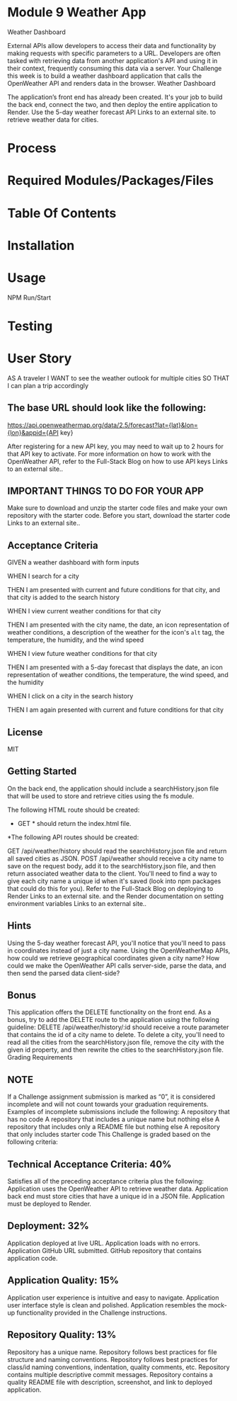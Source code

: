 # Module 9 Weather App
 Weather Dashboard

External APIs allow developers to access their data and functionality by making requests with specific parameters to a URL. Developers are often tasked with retrieving data from another application's API and using it in their context, frequently consuming this data via a server.
Your Challenge this week is to build a weather dashboard application that calls the OpenWeather API and renders data in the browser.
Weather Dashboard

The application’s front end has already been created. It's your job to build the back end, connect the two, and then deploy the entire application to Render.
Use the 5-day weather forecast API Links to an external site. to retrieve weather data for cities.

# Process

# Required Modules/Packages/Files


# Table Of Contents

# Installation

# Usage

NPM Run/Start


# Testing


# User Story

AS A traveler
I WANT to see the weather outlook for multiple cities
SO THAT I can plan a trip accordingly



## The base URL should look like the following:

https://api.openweathermap.org/data/2.5/forecast?lat={lat}&lon={lon}&appid={API key}



After registering for a new API key, you may need to wait up to 2 hours for that API key to activate.
For more information on how to work with the OpenWeather API, refer to the Full-Stack Blog on how to use API keys Links to an external site..

## IMPORTANT THINGS TO DO FOR YOUR APP
Make sure to download and unzip the starter code files and make your own repository with the starter code.
Before you start, download the starter code Links to an external site..



## Acceptance Criteria

GIVEN a weather dashboard with form inputs

WHEN I search for a city

THEN I am presented with current and future conditions for that city, and that city is added to the search history

WHEN I view current weather conditions for that city

THEN I am presented with the city name, the date, an icon representation of weather conditions, a description of the weather for the icon's `alt` tag, the temperature, the humidity, and the wind speed

WHEN I view future weather conditions for that city

THEN I am presented with a 5-day forecast that displays the date, an icon representation of weather conditions, the temperature, the wind speed, and the humidity

WHEN I click on a city in the search history

THEN I am again presented with current and future conditions for that city

## License
MIT

## Getting Started

On the back end, the application should include a searchHistory.json file that will be used to store and retrieve cities using the fs module.

The following HTML route should be created:

* GET * should return the index.html file.

*The following API routes should be created: 

GET /api/weather/history should read the searchHistory.json file and return all saved cities as JSON.
POST /api/weather should receive a city name to save on the request body, add it to the searchHistory.json file, and then return associated weather data to the client. You'll need to find a way to give each city name a unique id when it's saved (look into npm packages that could do this for you).
Refer to the Full-Stack Blog on deploying to Render Links to an external site. and the Render documentation on setting environment variables Links to an external site..

## Hints

Using the 5-day weather forecast API, you'll notice that you'll need to pass in coordinates instead of just a city name. Using the OpenWeatherMap APIs, how could we retrieve geographical coordinates given a city name?
How could we make the OpenWeather API calls server-side, parse the data, and then send the parsed data client-side?

## Bonus

This application offers the DELETE functionality on the front end. As a bonus, try to add the DELETE route to the application using the following guideline:
DELETE /api/weather/history/:id should receive a route parameter that contains the id of a city name to delete. To delete a city, you'll need to read all the cities from the searchHistory.json file, remove the city with the given id property, and then rewrite the cities to the searchHistory.json file.
Grading Requirements

## NOTE
If a Challenge assignment submission is marked as “0”, it is considered incomplete and will not count towards your graduation requirements. Examples of incomplete submissions include the following:
A repository that has no code
A repository that includes a unique name but nothing else
A repository that includes only a README file but nothing else
A repository that only includes starter code
This Challenge is graded based on the following criteria:


## Technical Acceptance Criteria: 40%

Satisfies all of the preceding acceptance criteria plus the following:
Application uses the OpenWeather API to retrieve weather data.
Application back end must store cities that have a unique id in a JSON file.
Application must be deployed to Render.


## Deployment: 32%

Application deployed at live URL.
Application loads with no errors.
Application GitHub URL submitted.
GitHub repository that contains application code.


## Application Quality: 15%

Application user experience is intuitive and easy to navigate.
Application user interface style is clean and polished.
Application resembles the mock-up functionality provided in the Challenge instructions.


## Repository Quality: 13%

Repository has a unique name.
Repository follows best practices for file structure and naming conventions.
Repository follows best practices for class/id naming conventions, indentation, quality comments, etc.
Repository contains multiple descriptive commit messages.
Repository contains a quality README file with description, screenshot, and link to deployed application.


